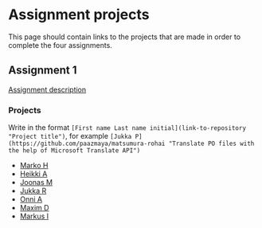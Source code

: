 # Assignment projects

This page should contain links to the projects that are made in order to complete the four assignments.


## Assignment 1

[Assignment description](2014-09-16.md)

### Projects

Write in the format `[First name Last name initial](link-to-repository "Project title")`, for example
`[Jukka P](https://github.com/paazmaya/matsumura-rohai "Translate PO files with the help of Microsoft Translate API")`


* [Marko H](https://github.com/Markoham/carpo-logger "Node.js Advanced Logger")
* [Heikki A](https://github.com/HeikkiAlanen/hal-image-optimizer "Application to optimize images for web usage")
* [Joonas M](https://github.com/merilainen-metropolia/trelloler "Automatically add necessary tasks into Trello")
* [Jukka R](https://github.com/jukra/web-tweak-n-optimize "Optimize & tweak your css, js, html and image files")
* [Onni A](https://github.com/onnia/Local-upload-folder "Image folder that optimizes them to web gallery ")
* [Maxim D](https://github.com/tariel/the-noun-sprite "Sprite generator for the Noun Project")
* [Markus I](https://github.com/mpiivonen/twitter-data "To get twitter streams and preprocess them")
